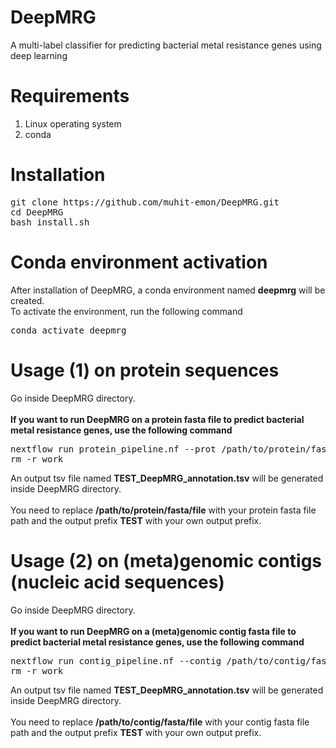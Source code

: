 # DeepMRG
A multi-label classifier for predicting bacterial metal resistance genes using deep learning 
# Requirements
<ol>
  <li>Linux operating system</li>
  <li>conda</li>
</ol>

# Installation
<pre>
git clone https://<i></i>github.com/muhit-emon/DeepMRG.git
cd DeepMRG
bash install.sh
</pre>
# Conda environment activation
After installation of DeepMRG, a conda environment named <b>deepmrg</b> will be created.<br>
To activate the environment, run the following command <br>
<pre>
conda activate deepmrg
</pre>
# Usage (1) on protein sequences
Go inside DeepMRG directory. <br> <br>
<b>If you want to run DeepMRG on a protein fasta file to predict bacterial metal resistance genes, use the following command</b> <br>
<pre>
nextflow run protein_pipeline.nf --prot /path/to/protein/fasta/file --out_prefix TEST
rm -r work
</pre>
An output tsv file named <b>TEST_DeepMRG_annotation.tsv</b> will be generated inside DeepMRG directory. <br><br>
You need to replace <b>/path/to/protein/fasta/file</b> with your protein fasta file path and the output prefix <b>TEST</b> with your own output prefix.
# Usage (2) on (meta)genomic contigs (nucleic acid sequences)
Go inside DeepMRG directory. <br> <br>
<b>If you want to run DeepMRG on a (meta)genomic contig fasta file to predict bacterial metal resistance genes, use the following command</b> <br>
<pre>
nextflow run contig_pipeline.nf --contig /path/to/contig/fasta/file --out_prefix TEST
rm -r work
</pre>
An output tsv file named <b>TEST_DeepMRG_annotation.tsv</b> will be generated inside DeepMRG directory. <br><br>
You need to replace <b>/path/to/contig/fasta/file</b> with your contig fasta file path and the output prefix <b>TEST</b> with your own output prefix.
